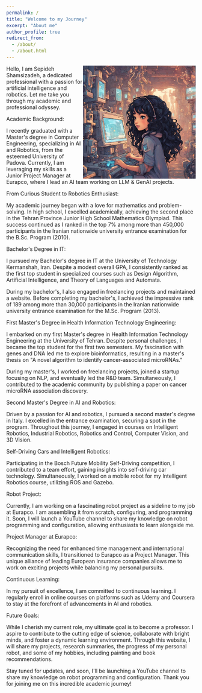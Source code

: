 ```yaml
---
permalink: /
title: "Welcome to my Journey"
excerpt: "About me"
author_profile: true
redirect_from: 
  - /about/
  - /about.html
---
```

<img align="right" width="300" height="300" src="/images/rob-sep.png" alt="Tech Image">

Hello, I am Sepideh Shamsizadeh, a dedicated professional with a passion for artificial intelligence and robotics. Let me take you through my academic and professional odyssey.

Academic Background:

I recently graduated with a Master's degree in Computer Engineering, specializing in AI and Robotics, from the esteemed University of Padova. Currently, I am leveraging my skills as a Junior Project Manager at Eurapco, where I lead an AI team working on LLM & GenAI projects.

From Curious Student to Robotics Enthusiast:

My academic journey began with a love for mathematics and problem-solving. In high school, I excelled academically, achieving the second place in the Tehran Province Junior High School Mathematics Olympiad. This success continued as I ranked in the top 7% among more than 450,000 participants in the Iranian nationwide university entrance examination for the B.Sc. Program (2010).

Bachelor's Degree in IT:

I pursued my Bachelor's degree in IT at the University of Technology Kermanshah, Iran. Despite a modest overall GPA, I consistently ranked as the first top student in specialized courses such as Design Algorithm, Artificial Intelligence, and Theory of Languages and Automata.

During my bachelor's, I also engaged in freelancing projects and maintained a website. Before completing my bachelor's, I achieved the impressive rank of 189 among more than 30,000 participants in the Iranian nationwide university entrance examination for the M.Sc. Program (2013).

First Master's Degree in Health Information Technology Engineering:

I embarked on my first Master's degree in Health Information Technology Engineering at the University of Tehran. Despite personal challenges, I became the top student for the first two semesters. My fascination with genes and DNA led me to explore bioinformatics, resulting in a master's thesis on "A novel algorithm to identify cancer-associated microRNAs."

During my master's, I worked on freelancing projects, joined a startup focusing on NLP, and eventually led the R&D team. Simultaneously, I contributed to the academic community by publishing a paper on cancer microRNA association discovery.

Second Master's Degree in AI and Robotics:

Driven by a passion for AI and robotics, I pursued a second master's degree in Italy. I excelled in the entrance examination, securing a spot in the program. Throughout this journey, I engaged in courses on Intelligent Robotics, Industrial Robotics, Robotics and Control, Computer Vision, and 3D Vision.

Self-Driving Cars and Intelligent Robotics:

Participating in the Bosch Future Mobility Self-Driving competition, I contributed to a team effort, gaining insights into self-driving car technology. Simultaneously, I worked on a mobile robot for my Intelligent Robotics course, utilizing ROS and Gazebo.

Robot Project:

Currently, I am working on a fascinating robot project as a sideline to my job at Eurapco. I am assembling it from scratch, configuring, and programming it. Soon, I will launch a YouTube channel to share my knowledge on robot programming and configuration, allowing enthusiasts to learn alongside me.

Project Manager at Eurapco:

Recognizing the need for enhanced time management and international communication skills, I transitioned to Eurapco as a Project Manager. This unique alliance of leading European insurance companies allows me to work on exciting projects while balancing my personal pursuits.

Continuous Learning:

In my pursuit of excellence, I am committed to continuous learning. I regularly enroll in online courses on platforms such as Udemy and Coursera to stay at the forefront of advancements in AI and robotics.

Future Goals:

While I cherish my current role, my ultimate goal is to become a professor. I aspire to contribute to the cutting edge of science, collaborate with bright minds, and foster a dynamic learning environment. Through this website, I will share my projects, research summaries, the progress of my personal robot, and some of my hobbies, including painting and book recommendations.

Stay tuned for updates, and soon, I'll be launching a YouTube channel to share my knowledge on robot programming and configuration. Thank you for joining me on this incredible academic journey!

